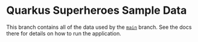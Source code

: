 # Quarkus Superheroes Sample Data

This branch contains all of the data used by the [`main`](https://github.com/quarkusio/quarkus-super-heroes/tree/main) branch. See the docs there for details on how to run the application.
